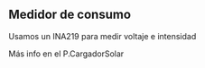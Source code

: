 ## Medidor de consumo

Usamos un INA219 para medir voltaje e intensidad

Más info en el P.CargadorSolar
